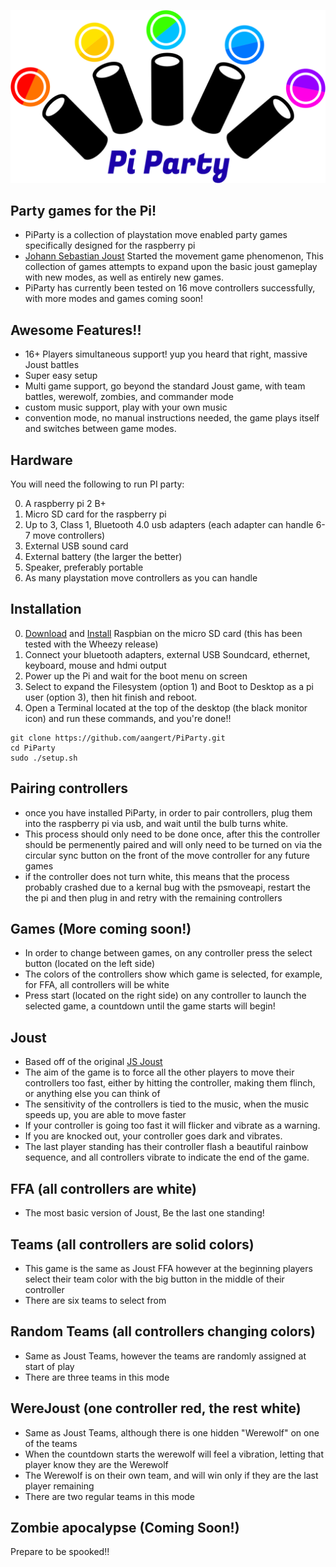 ![PiParty Logo](logo/PiPartyLogo.png)

Party games for the Pi!
--------------------------------------

* PiParty is a collection of playstation move enabled party games specifically designed for the raspberry pi
* [Johann Sebastian Joust](http://www.jsjoust.com/) Started the movement game phenomenon, This collection of games attempts to expand upon the basic joust gameplay with new modes, as well as entirely new games. 
* PiParty has currently been tested on 16 move controllers successfully, with more modes and games coming soon!

Awesome Features!!
--------------------------------------

* 16+ Players simultaneous support! yup you heard that right, massive Joust battles
* Super easy setup
* Multi game support, go beyond the standard Joust game, with team battles, werewolf, zombies, and commander mode
* custom music support, play with your own music
* convention mode, no manual instructions needed, the game plays itself and switches between game modes.

Hardware
---------------------------
You will need the following to run PI party:

0. A raspberry pi 2 B+
0. Micro SD card for the raspberry pi
0. Up to 3, Class 1, Bluetooth 4.0 usb adapters (each adapter can handle 6-7 move controllers)
0. External USB sound card
0. External battery (the larger the better)
0. Speaker, preferably portable
0. As many playstation move controllers as you can handle

Installation
---------------------------

0. [Download](https://www.raspberrypi.org/downloads/raspbian/) and [Install](https://www.raspberrypi.org/documentation/installation/installing-images/README.md) Raspbian on the micro SD card (this has been tested with the Wheezy release)
0. Connect your bluetooth adapters, external USB Soundcard, ethernet, keyboard, mouse and hdmi output
0. Power up the Pi and wait for the boot menu on screen
0. Select to expand the Filesystem (option 1) and Boot to Desktop as a pi user (option 3), then hit finish and reboot.
0. Open a Terminal located at the top of the desktop (the black monitor icon) and run these commands, and you're done!!
```
git clone https://github.com/aangert/PiParty.git
cd PiParty
sudo ./setup.sh
```

Pairing controllers
---------------------------

* once you have installed PiParty, in order to pair controllers, plug them into the raspberry pi via usb, and wait until the bulb turns white. 
* This process should only need to be done once, after this the controller should be permenently paired and will only need to be turned on via the circular sync button on the front of the move controller for any future games
* if the controller does not turn white, this means that the process probably crashed due to a kernal bug with the psmoveapi, restart the the pi and then plug in and retry with the remaining controllers

Games (More coming soon!)
---------------------------------
* In order to change between games, on any controller press the select button (located on the left side)
* The colors of the controllers show which game is selected, for example, for FFA, all controllers will be white
* Press start (located on the right side) on any controller to launch the selected game, a countdown until the game starts will begin!

Joust
---------------------------------
* Based off of the original [JS Joust](http://www.jsjoust.com/)
* The aim of the game is to force all the other players to move their controllers too fast, either by hitting the controller, making them flinch, or anything else you can think of
* The sensitivity of the controllers is tied to the music, when the music speeds up, you are able to move faster
* If your controller is going too fast it will flicker and vibrate as a warning.
* If you are knocked out, your controller goes dark and vibrates.
* The last player standing has their controller flash a beautiful rainbow sequence, and all controllers vibrate to indicate the end of the game.

 FFA (all controllers are white)
 ---------------------------------
 * The most basic version of Joust, Be the last one standing!

 Teams (all controllers are solid colors)
 ---------------------------------
 * This game is the same as Joust FFA however at the beginning players select their team color with the big button in the middle of their controller
 * There are six teams to select from

 Random Teams (all controllers changing colors)
 ---------------------------------
 * Same as Joust Teams, however the teams are randomly assigned at start of play
 * There are three teams in this mode

 WereJoust (one controller red, the rest white)
 ---------------------------------
 * Same as Joust Teams, although there is one hidden "Werewolf" on one of the teams
 * When the countdown starts the werewolf will feel a vibration, letting that player know they are the Werewolf
 * The Werewolf is on their own team, and will win only if they are the last player remaining
 * There are two regular teams in this mode

Zombie apocalypse (Coming Soon!)
---------------------------------
Prepare to be spooked!!

